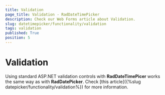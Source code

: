 ```yaml
---
title: Validation
page_title: Validation - RadDateTimePicker
description: Check our Web Forms article about Validation.
slug: datetimepicker/functionality/validation
tags: validation
published: True
position: 5
---
```


# Validation


Using standard ASP.NET validation controls with **RadDateTimePicer** works the same way as with **RadDatePicker**. Check [this article]({%slug datepicker/functionality/validation%}) for more information.


